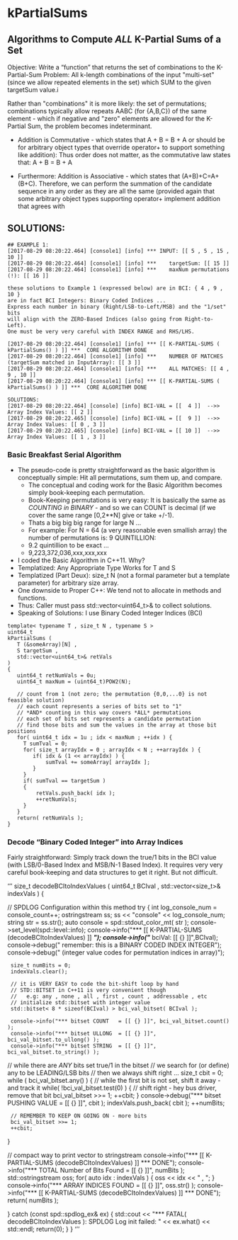 # kPartialSums

## Algorithms to Compute *ALL* K-Partial Sums of a Set

Objective: Write a “function” that returns the set of
combinations to the K-Partial-Sum Problem: All k-length
combinations of the input "multi-set" (since we allow
repeated elements in the set) which SUM to the given
targetSum value.i

Rather than "combinations" it is more likely: the set
of permutations; combinations typically allow repeats
AABC (for {A,B,C}) of the same element - which if negative
and "zero" elements are allowed for the K-Partial Sum,
the problem becomes indeterminant.

* Addition is Commutative - which states that A + B = B + A
or should be for arbitrary object types that
override operator+ to support something like addition): Thus order does not
matter, as the commutative law states that: A + B = B + A

* Furthermore: Addition is Associative - which states that (A+B)+C=A+(B+C).
Therefore, we can perform the summation of the candidate sequence in any order
as they are all the same (provided again that some arbitrary object types
supporting operator+ implement addition that agrees with  

## SOLUTIONS:

```
## EXAMPLE 1:
[2017-08-29 08:20:22.464] [console1] [info] *** INPUT: [[ 5 , 5 , 15 , 10 ]]
[2017-08-29 08:20:22.464] [console1] [info] ***    targetSum: [[ 15 ]]
[2017-08-29 08:20:22.464] [console1] [info] ***    maxNum permutations (!): [[ 16 ]]

these solutions to Example 1 (expressed below) are in BCI: { 4 , 9 , 10 }
are in fact BCI Integers: Binary Coded Indices ...
Express each number in binary (Right/LSB-to-Left/MSB) and the "1/set" bits
will align with the ZERO-Based Indices (also going from Right-to-Left).
One must be very very careful with INDEX RANGE and RHS/LHS.

[2017-08-29 08:20:22.464] [console1] [info] *** [[ K-PARTIAL-SUMS ( kPartialSums() ) ]] ***  CORE ALGORITHM DONE
[2017-08-29 08:20:22.464] [console1] [info] ***    NUMBER OF MATCHES (targetSum matched in InputArray): [[ 3 ]]
[2017-08-29 08:20:22.464] [console1] [info] ***    ALL MATCHES: [[ 4 , 9 , 10 ]]
[2017-08-29 08:20:22.464] [console1] [info] *** [[ K-PARTIAL-SUMS ( kPartialSums() ) ]] ***  CORE ALGORITHM DONE

SOLUTIONS:
[2017-08-29 08:20:22.464] [console] [info] BCI-VAL = [[  4 ]]  -->>  Array Index Values: [[ 2 ]]
[2017-08-29 08:20:22.465] [console] [info] BCI-VAL = [[  9 ]]  -->>  Array Index Values: [[ 0 , 3 ]]
[2017-08-29 08:20:22.465] [console] [info] BCI-VAL = [[ 10 ]]  -->>  Array Index Values: [[ 1 , 3 ]]
```

### Basic Breakfast Serial Algorithm

* The pseudo-code is pretty straightforward as the basic algorithm
is conceptually simple: Hit all permutations, sum them up, and compare.
	- The conceptual and coding work for the Basic Algorithm
	becomes simply book-keeping each permutation.
	- Book-Keeping permutations is very easy: It is basically the
	same as *COUNTING in BINARY* - and so we can COUNT is decimal
	(if we cover the same range [0,2**N] give or take +/-1).
	- Thats a big big big range for large N ...
	- For example: For N = 64 (a very reasonable even smallish array)
	the number of permutations is: 9 QUINTILLION:
	- 9.2 quintillion to be exact ...
	- 9,223,372,036,xxx,xxx,xxx
* I coded the Basic Algorithm in C++11.  Why?
* Templatized: Any Appropriate Type Works for T and S
* Templatized (Part Deux): size_t N (not a formal parameter but a template parameter) for arbitrary size array.
* One downside to Proper C++: We tend not to allocate in methods and functions.
* Thus: Caller must pass std::vector<uint64_t>& to collect solutions.
* Speaking of Solutions: I use Binary Coded Integer Indices (BCI)

```
template< typename T , size_t N , typename S >
uint64_t
kPartialSums (
   T (&someArray)[N] ,
   S targetSum ,
   std::vector<uint64_t>& retVals
)
{
   uint64_t retNumVals = 0u;
   uint64_t maxNum = (uint64_t)POW2(N);

   // count from 1 (not zero; the permutation {0,0,...0} is not feasible solution)
   // each count represents a series of bits set to "1"
   // *AND* counting in this way covers *ALL* permutations
   // each set of bits set represents a candidate permutation
   // find those bits and sum the values in the array at those bit positions
   for( uint64_t idx = 1u ; idx < maxNum ; ++idx ) {
     T sumTval = 0;
     for( size_t arrayIdx = 0 ; arrayIdx < N ; ++arrayIdx ) {
        if( idx & (1 << arrayIdx) ) {
            sumTval += someArray[ arrayIdx ];
        }
     }
     if( sumTval == targetSum )
     {
         retVals.push_back( idx );
         ++retNumVals;
     }
   }
   return( retNumVals );
}
```

### Decode “Binary Coded Integer” into Array Indices

Fairly straightforward: Simply track down the true/1 bits in the BCI value
(with LSB/0-Based Index and MSB/N-1 Based Index).  It requires very very
careful book-keeping and data structures to get it right.  But not difficult.

‘’’
size_t
decodeBCItoIndexValues ( uint64_t BCIval , std::vector<size_t>& indexVals )
{

   // SPDLOG Configuration within this method
   try {
     int log_console_num = console_count++;
     ostringstream ss;
     ss << "console" << log_console_num;
     string str = ss.str();
     auto console = spd::stdout_color_mt( str );
     console->set_level(spd::level::info);
     console->info("*** [[ K-PARTIAL-SUMS (decodeBCItoIndexValues) ]] ***");
     console->info("*** bciVal: [[ {} ]]",BCIval);
     console->debug("    remember: this is a BINARY CODED INDEX INTEGER");
     console->debug("    (integer value codes for permutation indices in array)");

     size_t numBits = 0;
     indexVals.clear();

     // it is VERY EASY to code the bit-shift loop by hand
     // STD::BITSET in C++11 is very convenient though
     //   e.g: any , none , all , first , count , addressable , etc
     // initialize std::bitset with integer value
     std::bitset< 8 * sizeof(BCIval) > bci_val_bitset( BCIval );

     console->info("*** bitset COUNT   = [[ {} ]]", bci_val_bitset.count() );
     console->info("*** bitset ULLONG  = [[ {} ]]", bci_val_bitset.to_ullong() );
     console->info("*** bitset STRING  = [[ {} ]]", bci_val_bitset.to_string() );

   // while there are *ANY* bits set true/1 in the bitset
   // we search for (or define) any to be LEADING/LSB bits
   // then we always shift right ...
   size_t cbit = 0;
   while ( bci_val_bitset.any() ) {
     // while the first bit is not set, shift it away - and track it
     while( !bci_val_bitset.test(0) ) {
       // shift right - hey bus driver, remove that bit
       bci_val_bitset >>= 1;
       ++cbit;
     }
     console->debug("*** bitset PUSHING VALUE   = [[ {} ]]", cbit );
     indexVals.push_back( cbit );
     ++numBits;

     // REMEMBER TO KEEP ON GOING ON - more bits
     bci_val_bitset >>= 1;
     ++cbit;
   }


   // compact way to print vector to stringstream
   console->info("*** [[ K-PARTIAL-SUMS (decodeBCItoIndexValues) ]] *** DONE");
   console->info("***    TOTAL Number of Bits Found = [[ {} ]]", numBits );
     std::ostringstream oss;
     for( auto idx : indexVals ) { oss << idx << " , "; }
   console->info("***    ARRAY INDICES FOUND = [[ {} ]]", oss.str() );
   console->info("*** [[ K-PARTIAL-SUMS (decodeBCItoIndexValues) ]] *** DONE");
   return( numBits );

   } catch (const spd::spdlog_ex& ex) {
       std::cout << "*** FATAL( decodeBCItoIndexValues ): SPDLOG Log init failed: "
                 << ex.what() << std::endl;
     return(0);
   }
}
‘’’
